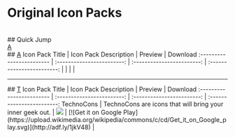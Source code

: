 # Original Icon Packs
<br>
## Quick Jump <br>
<a href='#a'>A</a>
<br>
## <a href='#a'>A</a>
Icon Pack Title                  | Icon Pack Description               | Preview             | Download 
:------------------------ | :------------------------: | :------------------------: | :------------------------:
| | | |
<hr>
## <a href='#t'>T</a>
Icon Pack Title                  | Icon Pack Description               | Preview             | Download 
:------------------------ | :------------------------: | :------------------------: | :------------------------:
TechnoCons | TechnoCons are icons that will bring your inner geek out. | <img src='https://lh3.googleusercontent.com/-A0VcI5pss_7u736mBjEbRnU_bOSYtRi9_RSUgG4f8V3H1KEdeV6MwJGqUCHiwvvryY=h900'> | [![Get it on Google Play](https://upload.wikimedia.org/wikipedia/commons/c/cd/Get_it_on_Google_play.svg)](http://adf.ly/1jkV48) |
